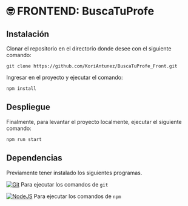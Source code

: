 # 🤓 FRONTEND: BuscaTuProfe

## Instalación

Clonar el repositorio en el directorio donde desee con el siguiente comando:

```
git clone https://github.com/KoriAntunez/BuscaTuProfe_Front.git
```

Ingresar en el proyecto y ejecutar el comando:

```
npm install
```

## Despliegue

Finalmente, para levantar el proyecto localmente, ejecutar el siguiente comando:

```
npm run start
```

## Dependencias

Previamente tener instalado los siguientes programas.

[![Git](https://img.shields.io/badge/git-%23F05033.svg?style=for-the-badge&logo=git&logoColor=white)](https://git-scm.com) Para ejecutar los comandos de `git`

[![NodeJS](https://img.shields.io/badge/Node.js-43853D?style=for-the-badge&logo=node.js&logoColor=white)](https://nodejs.org/es/) Para ejecutar los comandos de `npm`
